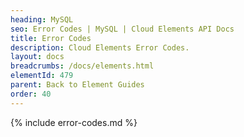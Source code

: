 ```yaml
---
heading: MySQL
seo: Error Codes | MySQL | Cloud Elements API Docs
title: Error Codes
description: Cloud Elements Error Codes.
layout: docs
breadcrumbs: /docs/elements.html
elementId: 479
parent: Back to Element Guides
order: 40
---
```


{% include error-codes.md %}
